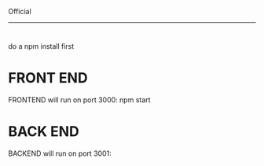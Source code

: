 Official 




---------------------------------------------------------

#

do a npm install first

# FRONT END

FRONTEND will run on port 3000:
 npm start 

# BACK END

BACKEND will run on port 3001: 


